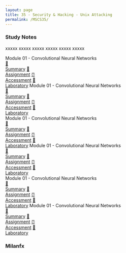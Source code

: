 ```yaml
---
layout: page
title: 35 - Security & Hacking - Unix Attacking
permalink: /MSCS35/
---
```


<h3>Study Notes</h3>

xxxxx xxxxx xxxxx xxxxx xxxxx xxxxx

<div>
  <span class="btn spec1"><span class="btn spec2">Module 01 - Convolutional Neural Networks</span>
  <br>
  <a href="/02-MSCS/MSCS01/M1/" class="btn icon1">📝<br>Summary</a>
  <a href="/02-MSCS/MSCS01/M1/" class="btn icon2">📖<br>Assignment</a>
  <a href="/02-MSCS/MSCS01/M1/" class="btn icon3">⏰<br>Accessment</a>
  <a href="/02-MSCS/MSCS01/M1/" class="btn icon4">📂<br>Laboratory</a>
  </span>
  <span class="btn spec1"><span class="btn spec2">Module 01 - Convolutional Neural Networks</span>
  <br>
  <a href="/02-MSCS/MSCS01/M1/" class="btn icon1">📝<br>Summary</a>
  <a href="/02-MSCS/MSCS01/M1/" class="btn icon2">📖<br>Assignment</a>
  <a href="/02-MSCS/MSCS01/M1/" class="btn icon3">⏰<br>Accessment</a>
  <a href="/02-MSCS/MSCS01/M1/" class="btn icon4">📂<br>Laboratory</a>
  </span>
</div>

<div>
  <span class="btn spec1"><span class="btn spec2">Module 01 - Convolutional Neural Networks</span>
  <br>
  <a href="/02-MSCS/MSCS01/M1/" class="btn icon1">📝<br>Summary</a>
  <a href="/02-MSCS/MSCS01/M1/" class="btn icon2">📖<br>Assignment</a>
  <a href="/02-MSCS/MSCS01/M1/" class="btn icon3">⏰<br>Accessment</a>
  <a href="/02-MSCS/MSCS01/M1/" class="btn icon4">📂<br>Laboratory</a>
  </span>
  <span class="btn spec1"><span class="btn spec2">Module 01 - Convolutional Neural Networks</span>
  <br>
  <a href="/02-MSCS/MSCS01/M1/" class="btn icon1">📝<br>Summary</a>
  <a href="/02-MSCS/MSCS01/M1/" class="btn icon2">📖<br>Assignment</a>
  <a href="/02-MSCS/MSCS01/M1/" class="btn icon3">⏰<br>Accessment</a>
  <a href="/02-MSCS/MSCS01/M1/" class="btn icon4">📂<br>Laboratory</a>
  </span>
</div>

<div>
  <span class="btn spec1"><span class="btn spec2">Module 01 - Convolutional Neural Networks</span>
  <br>
  <a href="/02-MSCS/MSCS01/M1/" class="btn icon1">📝<br>Summary</a>
  <a href="/02-MSCS/MSCS01/M1/" class="btn icon2">📖<br>Assignment</a>
  <a href="/02-MSCS/MSCS01/M1/" class="btn icon3">⏰<br>Accessment</a>
  <a href="/02-MSCS/MSCS01/M1/" class="btn icon4">📂<br>Laboratory</a>
  </span>
  <span class="btn spec1"><span class="btn spec2">Module 01 - Convolutional Neural Networks</span>
  <br>
  <a href="/02-MSCS/MSCS01/M1/" class="btn icon1">📝<br>Summary</a>
  <a href="/02-MSCS/MSCS01/M1/" class="btn icon2">📖<br>Assignment</a>
  <a href="/02-MSCS/MSCS01/M1/" class="btn icon3">⏰<br>Accessment</a>
  <a href="/02-MSCS/MSCS01/M1/" class="btn icon4">📂<br>Laboratory</a>
  </span>
</div>

<h3>Milanfx</h3>

